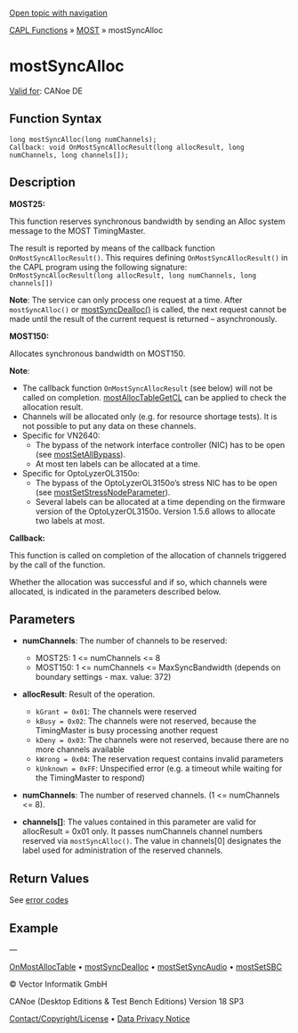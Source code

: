[Open topic with navigation](../../../../../CANoeDEFamily.htm#Topics/CAPLFunctions/MOST/Functions/CAPLfunctionMOSTSyncAlloc.md)

[CAPL Functions](../../CAPLfunctions.md) » [MOST](../CAPLfunctionsMOSTOverview.md) » mostSyncAlloc

# mostSyncAlloc

[Valid for](../../../Shared/FeatureAvailability.md): CANoe DE

## Function Syntax

```plaintext
long mostSyncAlloc(long numChannels);
Callback: void OnMostSyncAllocResult(long allocResult, long numChannels, long channels[]);
```

## Description

**MOST25:**

This function reserves synchronous bandwidth by sending an Alloc system message to the MOST TimingMaster.

The result is reported by means of the callback function `OnMostSyncAllocResult()`. This requires defining `OnMostSyncAllocResult()` in the CAPL program using the following signature: `OnMostSyncAllocResult(long allocResult, long numChannels, long channels[])`

**Note**: The service can only process one request at a time. After `mostSyncAlloc()` or [mostSyncDealloc()](CAPLfunctionMOSTSyncDealloc.md) is called, the next request cannot be made until the result of the current request is returned – asynchronously.

**MOST150:**

Allocates synchronous bandwidth on MOST150.

**Note**:

- The callback function `OnMostSyncAllocResult` (see below) will not be called on completion. [mostAllocTableGetCL](CAPLfunctionMOSTAllocTableGetCL.md) can be applied to check the allocation result.
- Channels will be allocated only (e.g. for resource shortage tests). It is not possible to put any data on these channels.
- Specific for VN2640:
  - The bypass of the network interface controller (NIC) has to be open (see [mostSetAllBypass](CAPLfunctionMOSTSetAllBypass.md)).
  - At most ten labels can be allocated at a time.
- Specific for OptoLyzerOL3150o:
  - The bypass of the OptoLyzerOL3150o’s stress NIC has to be open (see [mostSetStressNodeParameter](CAPLfunctionMOSTSetGetStressNodeParameter.md)).
  - Several labels can be allocated at a time depending on the firmware version of the OptoLyzerOL3150o. Version 1.5.6 allows to allocate two labels at most.

**Callback:**

This function is called on completion of the allocation of channels triggered by the call of the function.

Whether the allocation was successful and if so, which channels were allocated, is indicated in the parameters described below.

## Parameters

- **numChannels**: The number of channels to be reserved:
  - MOST25: 1 <= numChannels <= 8
  - MOST150: 1 <= numChannels <= MaxSyncBandwidth (depends on boundary settings - max. value: 372)

- **allocResult**: Result of the operation.
  - `kGrant = 0x01`: The channels were reserved
  - `kBusy = 0x02`: The channels were not reserved, because the TimingMaster is busy processing another request
  - `kDeny = 0x03`: The channels were not reserved, because there are no more channels available
  - `kWrong = 0x04`: The reservation request contains invalid parameters
  - `kUnknown = 0xFF`: Unspecified error (e.g. a timeout while waiting for the TimingMaster to respond)

- **numChannels**: The number of reserved channels. (1 <= numChannels <= 8).

- **channels[]**: The values contained in this parameter are valid for allocResult = 0x01 only. It passes numChannels channel numbers reserved via `mostSyncAlloc()`. The value in channels[0] designates the label used for administration of the reserved channels.

## Return Values

See [error codes](../CAPLfunctionsMOSTErrorCodes.md)

## Example

—

[OnMostAllocTable](../EventProcedures/CAPLfunctionOnMOSTAllocTable.md) • [mostSyncDealloc](CAPLfunctionMOSTSyncDealloc.md) • [mostSetSyncAudio](CAPLfunctionMOSTSetSyncAudio.md) • [mostSetSBC](CAPLfunctionMOSTSetSBC.md)

© Vector Informatik GmbH

CANoe (Desktop Editions & Test Bench Editions) Version 18 SP3

[Contact/Copyright/License](../../../Shared/ContactCopyrightLicense.md) • [Data Privacy Notice](https://www.vector.com/int/en/company/get-info/privacy-policy/)
